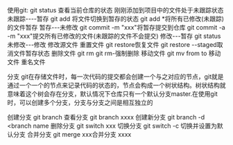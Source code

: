 使用git:
   git status
     查看当前仓库的状态
     刚刚添加到项目中的文件处于未跟踪状态
未跟踪----暂存
   git add <filename>将文件切换到暂存的状态
   git add *将所有已修改(未跟踪)的文件暂存
暂存---未修改
   git commit  -m "xxx"将暂存提交到仓库
   git commit -a -m "xxx"提交所有已修改的文件(未跟踪的文件不会提交)
修改---暂存
   git status
未修改---修改
    修改源文件
重置文件
   git restore<flenname>恢复文件
   git restore --staged<flenname>取消文件暂存状态
删除文件
   git rm<flenname>
   git rm<flenname>-强制删除
移动文件
   git mv from to 移动文件 重名文件

分支
 git在存储文件时，每一次代码的提交都会创建一个与之对应的节点，git就是通过一个一个的节点来记录代码的状态的，节点会构成一个树状结构。树状结构就意味着这个树会存在分支，默认情况下仓库只有一个默认分支master.在使用git时，可以创建多个分支，分支与分支之间是相互独立的

 创建分支
  git branch 查看分支
  git branch xxxx 创建新分支
  git branch -d <branch name
删除分支
  git switch xxx 切换分支 
  git switch -c 切换并设置为默认分支
合并分支
   git merge xxx合并分支 
   xxxx 